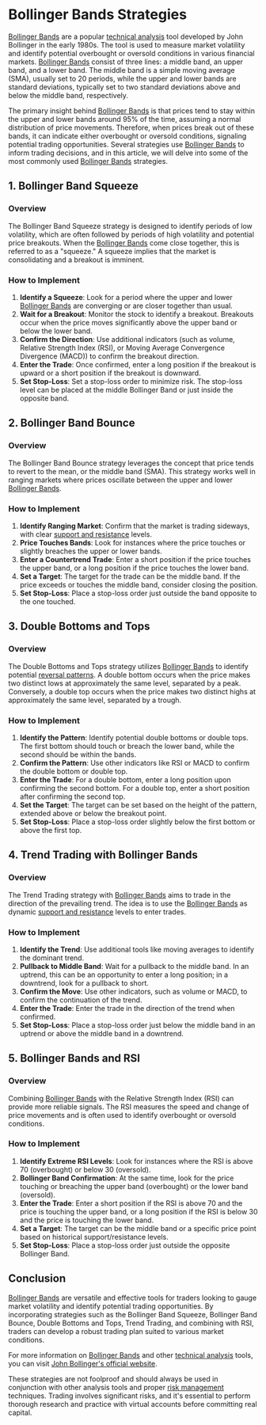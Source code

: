 # Bollinger Bands Strategies

[Bollinger Bands](../b/bollinger_bands.md) are a popular [technical analysis](../t/technical_analysis.md) tool developed by John Bollinger in the early 1980s. The tool is used to measure market volatility and identify potential overbought or oversold conditions in various financial markets. [Bollinger Bands](../b/bollinger_bands.md) consist of three lines: a middle band, an upper band, and a lower band. The middle band is a simple moving average (SMA), usually set to 20 periods, while the upper and lower bands are standard deviations, typically set to two standard deviations above and below the middle band, respectively.

The primary insight behind [Bollinger Bands](../b/bollinger_bands.md) is that prices tend to stay within the upper and lower bands around 95% of the time, assuming a normal distribution of price movements. Therefore, when prices break out of these bands, it can indicate either overbought or oversold conditions, signaling potential trading opportunities. Several strategies use [Bollinger Bands](../b/bollinger_bands.md) to inform trading decisions, and in this article, we will delve into some of the most commonly used [Bollinger Bands](../b/bollinger_bands.md) strategies.

## 1. Bollinger Band Squeeze

### Overview

The Bollinger Band Squeeze strategy is designed to identify periods of low volatility, which are often followed by periods of high volatility and potential price breakouts. When the [Bollinger Bands](../b/bollinger_bands.md) come close together, this is referred to as a "squeeze." A squeeze implies that the market is consolidating and a breakout is imminent.

### How to Implement

1. **Identify a Squeeze**: Look for a period where the upper and lower [Bollinger Bands](../b/bollinger_bands.md) are converging or are closer together than usual.
2. **Wait for a Breakout**: Monitor the stock to identify a breakout. Breakouts occur when the price moves significantly above the upper band or below the lower band.
3. **Confirm the Direction**: Use additional indicators (such as volume, Relative Strength Index (RSI), or Moving Average Convergence Divergence (MACD)) to confirm the breakout direction.
4. **Enter the Trade**: Once confirmed, enter a long position if the breakout is upward or a short position if the breakout is downward.
5. **Set Stop-Loss**: Set a stop-loss order to minimize risk. The stop-loss level can be placed at the middle Bollinger Band or just inside the opposite band.

## 2. Bollinger Band Bounce

### Overview

The Bollinger Band Bounce strategy leverages the concept that price tends to revert to the mean, or the middle band (SMA). This strategy works well in ranging markets where prices oscillate between the upper and lower [Bollinger Bands](../b/bollinger_bands.md).

### How to Implement

1. **Identify Ranging Market**: Confirm that the market is trading sideways, with clear [support and resistance](../s/support_and_resistance.md) levels.
2. **Price Touches Bands**: Look for instances where the price touches or slightly breaches the upper or lower bands.
3. **Enter a Countertrend Trade**: Enter a short position if the price touches the upper band, or a long position if the price touches the lower band.
4. **Set a Target**: The target for the trade can be the middle band. If the price exceeds or touches the middle band, consider closing the position.
5. **Set Stop-Loss**: Place a stop-loss order just outside the band opposite to the one touched.

## 3. Double Bottoms and Tops

### Overview

The Double Bottoms and Tops strategy utilizes [Bollinger Bands](../b/bollinger_bands.md) to identify potential [reversal patterns](../r/reversal_patterns.md). A double bottom occurs when the price makes two distinct lows at approximately the same level, separated by a peak. Conversely, a double top occurs when the price makes two distinct highs at approximately the same level, separated by a trough.

### How to Implement

1. **Identify the Pattern**: Identify potential double bottoms or double tops. The first bottom should touch or breach the lower band, while the second should be within the bands.
2. **Confirm the Pattern**: Use other indicators like RSI or MACD to confirm the double bottom or double top.
3. **Enter the Trade**: For a double bottom, enter a long position upon confirming the second bottom. For a double top, enter a short position after confirming the second top.
4. **Set the Target**: The target can be set based on the height of the pattern, extended above or below the breakout point.
5. **Set Stop-Loss**: Place a stop-loss order slightly below the first bottom or above the first top.

## 4. Trend Trading with Bollinger Bands

### Overview

The Trend Trading strategy with [Bollinger Bands](../b/bollinger_bands.md) aims to trade in the direction of the prevailing trend. The idea is to use the [Bollinger Bands](../b/bollinger_bands.md) as dynamic [support and resistance](../s/support_and_resistance.md) levels to enter trades.

### How to Implement

1. **Identify the Trend**: Use additional tools like moving averages to identify the dominant trend.
2. **Pullback to Middle Band**: Wait for a pullback to the middle band. In an uptrend, this can be an opportunity to enter a long position; in a downtrend, look for a pullback to short.
3. **Confirm the Move**: Use other indicators, such as volume or MACD, to confirm the continuation of the trend.
4. **Enter the Trade**: Enter the trade in the direction of the trend when confirmed.
5. **Set Stop-Loss**: Place a stop-loss order just below the middle band in an uptrend or above the middle band in a downtrend.

## 5. Bollinger Bands and RSI

### Overview

Combining [Bollinger Bands](../b/bollinger_bands.md) with the Relative Strength Index (RSI) can provide more reliable signals. The RSI measures the speed and change of price movements and is often used to identify overbought or oversold conditions.

### How to Implement

1. **Identify Extreme RSI Levels**: Look for instances where the RSI is above 70 (overbought) or below 30 (oversold).
2. **Bollinger Band Confirmation**: At the same time, look for the price touching or breaching the upper band (overbought) or the lower band (oversold).
3. **Enter the Trade**: Enter a short position if the RSI is above 70 and the price is touching the upper band, or a long position if the RSI is below 30 and the price is touching the lower band.
4. **Set a Target**: The target can be the middle band or a specific price point based on historical support/resistance levels.
5. **Set Stop-Loss**: Place a stop-loss order just outside the opposite Bollinger Band.

## Conclusion

[Bollinger Bands](../b/bollinger_bands.md) are versatile and effective tools for traders looking to gauge market volatility and identify potential trading opportunities. By incorporating strategies such as the Bollinger Band Squeeze, Bollinger Band Bounce, Double Bottoms and Tops, Trend Trading, and combining with RSI, traders can develop a robust trading plan suited to various market conditions.

For more information on [Bollinger Bands](../b/bollinger_bands.md) and other [technical analysis](../t/technical_analysis.md) tools, you can visit [John Bollinger's official website](https://www.bollingerbands.com/).

These strategies are not foolproof and should always be used in conjunction with other analysis tools and proper [risk management](../r/risk_management.md) techniques. Trading involves significant risks, and it's essential to perform thorough research and practice with virtual accounts before committing real capital.